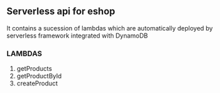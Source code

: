 ## Serverless api for eshop
It contains a sucession of lambdas which are automatically deployed by serverless framework integrated with DynamoDB

### LAMBDAS
1. getProducts
2. getProductById
3. createProduct